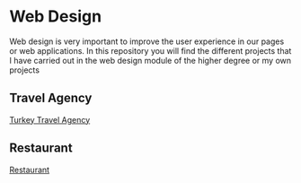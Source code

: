 <h1>Web Design</h1>
<p>Web design is very important to improve the user experience in our pages or web applications.
In this repository you will find the different projects that I have carried out in the web design module of the higher degree or my own projects</p>

<h2>Travel Agency</h2>
<a href="https://turkeytravel-agency.netlify.app/" >Turkey Travel Agency</a>

<h2>Restaurant</h2>
<a href="https://restaurant-heriamezcua.netlify.app/" >Restaurant</a>
